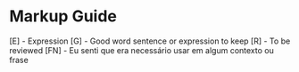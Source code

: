 # Markup Guide

[E] - Expression 
[G] - Good word sentence or expression to keep
[R] - To be reviewed
[FN] - Eu senti que era necessário usar em algum contexto ou frase
